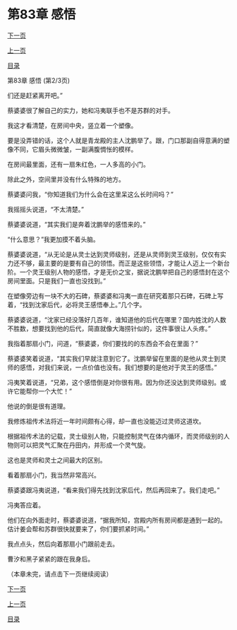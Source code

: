 <h1>第83章   感悟</h1>
            <div><p><a href="./248_%E7%AC%AC83%E7%AB%A0_%E6%84%9F%E6%82%9F.md">下一页</a></p><p><a href="./246_%E7%AC%AC83%E7%AB%A0_%E6%84%9F%E6%82%9F.md">上一页</a></p><p><a href="../">目录</a></p></div>
            <div><p>第83章   感悟 (第2/3页)</p><p>们还是赶紧离开吧。”</p><p>蔡婆婆很了解自己的实力，她和冯夷联手也不是苏群的对手。</p><p>我这才看清楚，在房间中央，竖立着一个塑像。</p><p>要是没弄错的话，这个人就是青龙殿的主人沈鹏举了。跟，门口那副自得意满的塑像不同，它眉头微微皱，一副满腹惆怅的模样。</p><p>在房间最里面，还有一扇朱红色，一人多高的小门。</p><p>除此之外，空间里并没有什么特殊的地方。</p><p>蔡婆婆问我，“你知道我们为什么会在这里呆这么长时间吗？”</p><p>我摇摇头说道，“不太清楚。”</p><p>蔡婆婆说道，“其实我们是奔着沈鹏举的感悟来的。”</p><p>“什么意思？”我更加摸不着头脑。</p><p>蔡婆婆说道，“从无论是从灵士达到灵师级别，还是从灵师到灵王级别，仅仅有实力还不够，最主要的是要有自己的领悟。而正是这些领悟，才能让人迈上一个新台阶。一个灵王级别人物的感悟，才是无价之宝，据说沈鹏举把自己的感悟封在这个房间里面。只是我们一直也没找到。”</p><p>在塑像旁边有一块不大的石碑，蔡婆婆和冯夷一直在研究着那只石碑，石碑上写着，“找到沈家后代，必将灵王感悟奉上。”几个字。</p><p>蔡婆婆说道，“沈家已经没落好几百年，谁知道他的后代在哪里？国内姓沈的人数不胜数，想要找到他的后代，简直就像大海捞针似的，这件事很让人头疼。”</p><p>我指着那扇小门，问道，“蔡婆婆，你们要找的的东西会不会在里面？”</p><p>蔡婆婆笑着说道，“其实我们早就注意到它了。沈鹏举留在里面的是他从灵士到灵师的感悟，对我们来说，一点价值也没有。我们想要的是他对于灵王的感悟。”</p><p>冯夷笑着说道，“兄弟，这个感悟倒是对你很有用。因为你还没达到灵师级别。或许它能帮你一个大忙！”</p><p>他说的倒是很有道理。</p><p>我修炼祖传术法将近一年时间颇有心得，却一直也没能迈过灵师这道坎。</p><p>根据祖传术法的记载，灵士级别人物，只能控制灵气在体内循环，而灵师级别的人物则可以把灵气汇聚在丹田内，并形成一个灵气旋。</p><p>这也是灵师和灵士之间最大的区别。</p><p>看着那扇小门，我当然非常高兴。</p><p>蔡婆婆跟冯夷说道，“看来我们得先找到沈家后代，然后再回来了。我们走吧。”</p><p>冯夷答应着。</p><p>他们在向外面走时，蔡婆婆说道，“据我所知，宫殿内所有房间都是通到一起的。估计姜会帮和苏群很快就要来了，你们要抓紧时间。”</p><p>我点点头，然后向着那扇小门跟前走去。</p><p>曹汐和黑子紧紧的跟在我身后。</p><p>（本章未完，请点击下一页继续阅读）</p></div>
            <div><p><a href="./248_%E7%AC%AC83%E7%AB%A0_%E6%84%9F%E6%82%9F.md">下一页</a></p><p><a href="./246_%E7%AC%AC83%E7%AB%A0_%E6%84%9F%E6%82%9F.md">上一页</a></p><p><a href="../">目录</a></p></div>